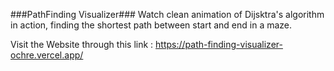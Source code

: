 ###PathFinding Visualizer###
Watch clean animation of Dijsktra's algorithm in action, finding the shortest path between start and end in a maze.

Visit the Website through this link : https://path-finding-visualizer-ochre.vercel.app/
